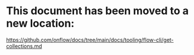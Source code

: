 # This document has been moved to a new location:

https://github.com/onflow/docs/tree/main/docs/tooling/flow-cli/get-collections.md
